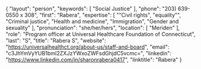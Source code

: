 {
  "layout": "person",
  "keywords": [
    "Social Justice"
  ],
  "phone": "203) 639-0550 x 308",
  "first": "Rabera",
  "expertise": [
    "\"Civil rights",
    "equality\"",
    "Criminal justice",
    "Health and medicine",
    "Immigration",
    "Gender and sexuality"
  ],
  "pronunciation": "she/her/hers",
  "location": [
    "Meriden"
  ],
  "role": "Program officer at Universal Healthcare Foundation of Connecticut",
  "last": "S",
  "title": "Rabera S",
  "website": "https://universalhealthct.org/about-us/staff-and-board",
  "email": "c3JhYmVyYUB1bml2ZXJzYWxoZWFsdGhjdC5vcmc=",
  "linkedin": "https://www.linkedin.com/in/sharonrabera0417",
  "linktitle": "Rabera"
}